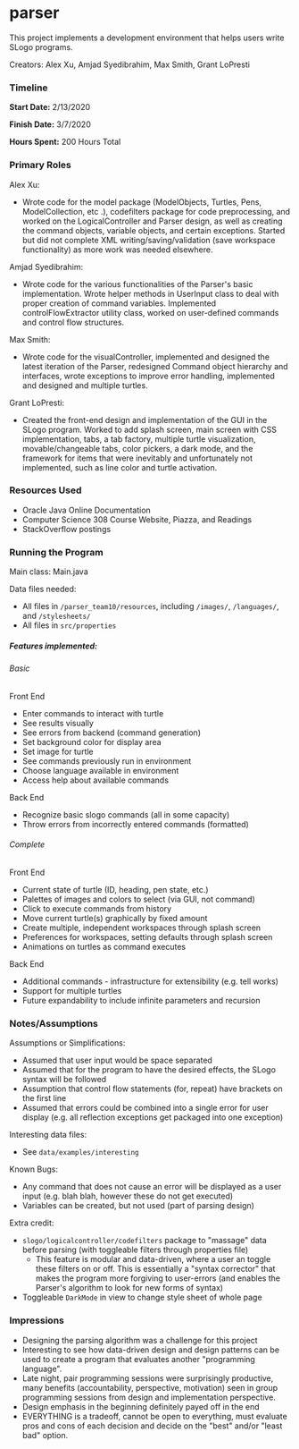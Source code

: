 parser
====

This project implements a development environment that helps users write SLogo programs.

Creators: Alex Xu, Amjad Syedibrahim, Max Smith, Grant LoPresti

### Timeline

**Start Date:** 2/13/2020

**Finish Date:** 3/7/2020

**Hours Spent:** 200 Hours Total

### Primary Roles

Alex Xu:
* Wrote code for the model package (ModelObjects, Turtles, Pens, ModelCollection, etc
.), codefilters package for code preprocessing, and worked on the LogicalController and Parser
 design, as well as creating the command objects, variable objects, and certain exceptions. Started
but did not complete XML writing/saving/validation (save workspace functionality) as more work
 was needed elsewhere.

Amjad Syedibrahim:
* Wrote code for the various functionalities of the Parser's basic implementation. Wrote helper methods in UserInput class to deal with proper creation of command variables.
Implemented controlFlowExtractor utility class, worked on user-defined commands and control flow structures.

Max Smith:
* Wrote code for the visualController, implemented and designed the latest iteration of the Parser, redesigned Command object hierarchy
and interfaces, wrote exceptions to improve error handling, implemented and designed and multiple turtles.

Grant LoPresti:
* Created the front-end design and implementation of the GUI in the SLogo program. Worked to add
 splash screen, main screen with CSS implementation, tabs, a tab factory, multiple turtle
  visualization, movable/changeable tabs, color pickers, a dark mode, and the framework for items
   that were inevitably and unfortunately not implemented, such as line color and turtle activation.

### Resources Used

* Oracle Java Online Documentation
* Computer Science 308 Course Website, Piazza, and Readings
* StackOverflow postings

### Running the Program

Main class: Main.java

Data files needed:
* All files in ```/parser_team10/resources```, including ```/images/```, ```/languages/```, and ```/stylesheets/```
* All files in ```src/properties```

##### Features implemented:
###### Basic
Front End
* Enter commands to interact with turtle
* See results visually
* See errors from backend (command generation)
* Set background color for display area
* Set image for turtle
* See commands previously run in environment
* Choose language available in environment
* Access help about available commands

Back End
* Recognize basic slogo commands (all in some capacity) 
* Throw errors from incorrectly entered commands (formatted)


###### Complete
Front End
* Current state of turtle (ID, heading, pen state, etc.)
* Palettes of images and colors to select (via GUI, not command)
* Click to execute commands from history
* Move current turtle(s) graphically by fixed amount
* Create multiple, independent workspaces through splash screen
* Preferences for workspaces, setting defaults through splash screen
* Animations on turtles as command executes

Back End
* Additional commands - infrastructure for extensibility (e.g. tell works)
* Support for multiple turtles
* Future expandability to include infinite parameters and recursion

### Notes/Assumptions

Assumptions or Simplifications:
* Assumed that user input would be space separated
* Assumed that for the program to have the desired effects, the SLogo syntax will be followed
* Assumption that control flow statements (for, repeat) have brackets on the first line
* Assumed that errors could be combined into a single error for user display (e.g. all reflection exceptions get packaged into one exception)

Interesting data files:
* See ```data/examples/interesting```

Known Bugs:
* Any command that does not cause an error will be displayed as a user input (e.g. blah blah, however these do not get executed)
* Variables can be created, but not used (part of parsing design)

Extra credit:
* ```slogo/logicalcontroller/codefilters``` package to "massage" data before parsing (with toggleable filters through properties file)
    * This feature is modular and data-driven, where a user an toggle these filters on or off. This is essentially a "syntax corrector" that
    makes the program more forgiving to user-errors (and enables the Parser's algorithm to look for new forms of syntax)
* Toggleable ```DarkMode``` in view to change style sheet of whole page

### Impressions

* Designing the parsing algorithm was a challenge for this project
* Interesting to see how data-driven design and design patterns can be used to create a program that evaluates another
"programming language".
* Late night, pair programming sessions were surprisingly productive, many benefits (accountability, perspective, motivation)
seen in group programming sessions from design and implementation perspective.
* Design emphasis in the beginning definitely payed off in the end
* EVERYTHING is a tradeoff, cannot be open to everything, must evaluate pros and cons of each decision and decide on the 
"best" and/or "least bad" option.
